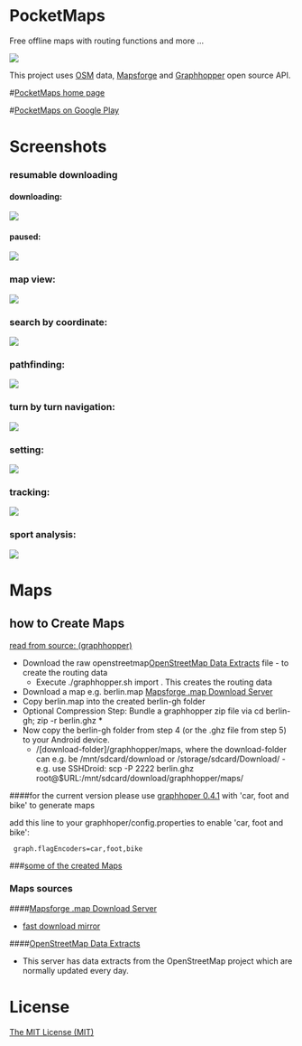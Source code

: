 # PocketMaps
Free offline maps with routing functions and more ...

![](documentation/icon_pocketmaps_dark_512.png)

This project uses [OSM](https://www.openstreetmap.org/) data, [Mapsforge](https://github.com/mapsforge/mapsforge)
and [Graphhopper](https://graphhopper.com/) open source API.

#[PocketMaps home page](http://junjunguo.com/PocketMaps/)

#[PocketMaps on Google Play](https://play.google.com/store/apps/details?id=com.junjunguo.pocketmaps)

# Screenshots
### resumable downloading
#### downloading:
![](documentation/PocketMaps_download_view_v8.png)

#### paused:
![](documentation/PocketMaps_download_view_v8_pause.png)

### map view:
![](documentation/map2-2015-07-01-012721.png)

### search by coordinate:
![](documentation/search_by_coordinate_2015-10-01-15-19-45.png)

### pathfinding:
![](documentation/pathfinding_2015-10-01-15-24-31.png)

### turn by turn navigation:
![](documentation/PocketMaps_nav_directions.png)

### setting:
![](documentation/pocketMaps_map_settings.png)

### tracking:
![](documentation/pocketMaps_tracking_analytics.png)

### sport analysis:
![](documentation/pocketMaps_sport_tracking.png)

# Maps
## how to Create Maps

[read from source: (graphhopper)](https://github.com/graphhopper/graphhopper/blob/master/docs/android/index.md)

- Download the raw openstreetmap[OpenStreetMap Data Extracts](http://download.geofabrik.de/) file - to create the routing data
    - Execute ./graphhopper.sh import <your-osm-file>. This creates the routing data
- Download a map e.g. berlin.map [Mapsforge .map Download Server](http://download.mapsforge.org/)
- Copy berlin.map into the created berlin-gh folder
- Optional Compression Step: Bundle a graphhopper zip file via cd berlin-gh; zip -r berlin.ghz *
- Now copy the berlin-gh folder from step 4 (or the .ghz file from step 5) to your Android device.
    - /[download-folder]/graphhopper/maps, where the download-folder can e.g. be /mnt/sdcard/download or
/storage/sdcard/Download/ - e.g. use SSHDroid: scp -P 2222 berlin.ghz root@$URL:/mnt/sdcard/download/graphhopper/maps/


####for the current version please use [graphhoper 0.4.1](https://github.com/graphhopper/graphhopper/tree/0.4) with 'car, foot and bike' to generate maps

add this line to your graphhoper/config.properties to enable 'car, foot and bike':

```
 graph.flagEncoders=car,foot,bike
```

###[some of the created Maps](http://folk.ntnu.no/junjung/pocketmaps/maps/)

### Maps sources
####[Mapsforge .map Download Server](http://download.mapsforge.org/)
- [fast download mirror](http://ftp-stud.hs-esslingen.de/pub/Mirrors/download.mapsforge.org/maps/)

####[OpenStreetMap Data Extracts](http://download.geofabrik.de/)
- This server has data extracts from the OpenStreetMap project which are normally updated every day.


# License
[The MIT License (MIT)](LICENSE)
